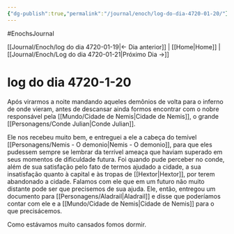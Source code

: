 ```yaml
---
{"dg-publish":true,"permalink":"/journal/enoch/log-do-dia-4720-01-20/"}
---
```


#EnochsJournal 

[[Journal/Enoch/log do dia 4720-01-19\|<- Dia anterior]] | [[Home\|Home]] | [[Journal/Enoch/Log do dia 4720-01-21\|Próximo Dia ->]]

# log do dia 4720-1-20
Após virarmos a noite mandando aqueles demônios de volta para o inferno de onde vieram, antes de descansar ainda formos encontrar com o nobre responsável pela [[Mundo/Cidade de Nemis\|Cidade de Nemis]], o grande [[Personagens/Conde Julian\|Conde Julian]].

Ele nos recebeu muito bem, e entreguei a ele a cabeça do temível [[Personagens/Nemis - O demonio\|Nemis - O demonio]], para que eles pudessem sempre se lembrar da terrível ameaça que haviam superado em seus momentos de dificuldade futura.
Foi quando pude perceber no conde, além de sua satisfação pelo fato de termos ajudado a cidade, a sua insatisfação quanto à capital e às tropas de [[Hextor\|Hextor]], por terem abandonado a cidade. 
Falamos com ele que em um futuro não muito distante pode ser que precisemos de sua ajuda. Ele, então, entregou um documento para [[Personagens/Aladrail\|Aladrail]] e disse que poderíamos contar com ele e a [[Mundo/Cidade de Nemis\|Cidade de Nemis]] para o que precisácemos.

Como estávamos muito cansados fomos dormir.
